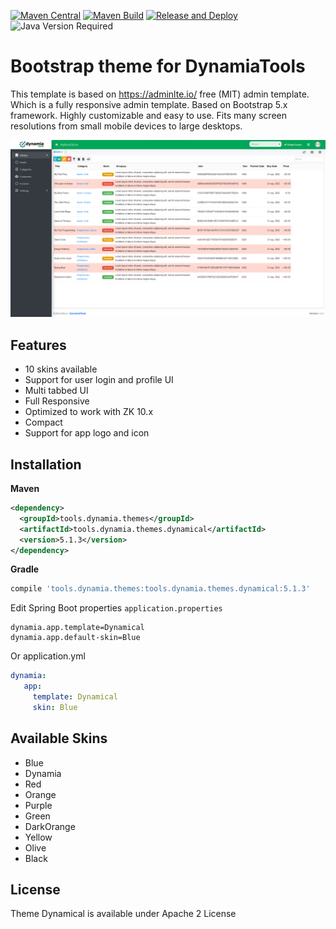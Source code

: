 [![Maven Central](https://img.shields.io/maven-central/v/tools.dynamia.themes/tools.dynamia.themes.dynamical.svg?label=Maven%20Central)](https://search.maven.org/search?q=g:%22tools.dynamia.themes%22%20AND%20a:%22tools.dynamia.themes.dynamical%22)
[![Maven Build](https://github.com/dynamiatools/theme-dynamical/actions/workflows/maven.yml/badge.svg)](https://github.com/dynamiatools/theme-dynamical/actions/workflows/maven.yml)
[![Release and Deploy](https://github.com/dynamiatools/theme-dynamical/actions/workflows/release.yml/badge.svg)](https://github.com/dynamiatools/theme-dynamical/actions/workflows/release.yml)
![Java Version Required](https://img.shields.io/badge/java-17-blue)

# Bootstrap theme for DynamiaTools

This template is based on https://adminlte.io/ free (MIT) admin template. Which is a fully responsive admin template. Based on Bootstrap 5.x framework. Highly customizable and easy to use. Fits many screen resolutions from small mobile devices to large desktops. 

![Screenshot](https://github.com/dynamiatools/theme-dynamical/blob/master/screenshots/screenshot1.png?raw=true)

## Features
- 10 skins available
- Support for user login and profile UI
- Multi tabbed UI
- Full Responsive
- Optimized to work with ZK 10.x
- Compact
- Support for app logo and icon


## Installation

**Maven**
```xml
<dependency>
  <groupId>tools.dynamia.themes</groupId>
  <artifactId>tools.dynamia.themes.dynamical</artifactId>
  <version>5.1.3</version>
</dependency>
```

**Gradle**
```groovy
compile 'tools.dynamia.themes:tools.dynamia.themes.dynamical:5.1.3'
```

Edit Spring Boot properties ```application.properties```
```properties
dynamia.app.template=Dynamical
dynamia.app.default-skin=Blue
```

Or application.yml
```yaml
dynamia:
   app:
     template: Dynamical
     skin: Blue
```

## Available Skins
- Blue
- Dynamia
- Red
- Orange
- Purple
- Green
- DarkOrange
- Yellow
- Olive
- Black

## License

Theme Dynamical is available under Apache 2 License
